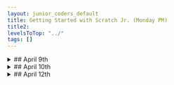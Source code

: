 ```yaml
---
layout: junior_coders_default
title: Getting Started with Scratch Jr. (Monday PM)
title2: 
levelsToTop: "../"
tags: []
---
```





<details markdown=1>
<summary markdown=1>## April 9th
</summary>

## April 9th


### Recap for March 9th

Today students were very creative in coming up with their own ideas and solutions to problems. This is an important step in avoiding getting stuck or frustrated.

Beach Project
  : Continuing from last week, one student came up with what do when the good candy was found. Her idea which was for two of the good candies have all the bad candies disappear. This helped her learn how to use messages and how to broadcast a message and how to hide AKA disappear a character. Another child worked on making hearts appear. To get the hearts to disappear again after a few seconds she had to learn about screen coordinates.


Undocumented Tynker "bug": The bad guy that would not die
  : Another student's Tynker project had a bad guy that would not die. He would reappear even though he was programmed to have only one life. The solution turned out, in an undocumented "feature" that the properties block needs to be part of the same block that has the run and set up character block. Once we fixed this, the program worked!
  
ScratchJr. Chicken Crossing beginning steps
  : Some beginner students are interested in doing the chicken crossing project that some more advanced students are doing. Lat week they had made interesting houses and characters for the project. This week, we worked on teaching them how to make characters the right size and run across the screen in different ways using the movement blocks. We also  how to use an infinite loop how to use a bump block and a touch block to start the chicken moving. The kids also worked on their own exploring various blocks.

ScratchJr. Chicken Crossing advanced steps
  : A more advanced student worked very hard on an alternate version of the chicken crossing game. The goal this time was to make the roads diagonal. After the basic idea (parallel code blocks) was explained, this student was able to create this project all by himself which was quite an achievement. One problem was making the characters move across the screen because the screen is not square. We didn't quite solve this problem, but we explored alternatives.
  
Tynker: Using a loop to change the size of a character
  : another pupil working on Tynker had a question about how to make a character get larger. We used a loop to change the size of the character and a wait block to make the animation effect visible. In the end, though, she decided to just have the character get larger in one big jump.

</details>

<details markdown=1>
<summary markdown=1>## April 10th
</summary>

## April 10th

Usseewa Day! (In case you have been living under a rock in Japan for the past few months, Usseewa is an extremely popular "pop" song by the singer Ado.) The kids in this class are obsessed with it (for this week), so today's project was to use the song in a project. The first step was to record the song using ScratchJr. and this led to a great exercise in cooperation, planning, timing, attention to detail, and other skills related to coding. 

![usseewa sound recording](images/2021-04-10/PXL_20210410_072018627.jpg){: .jsgif}

For example, this was the work flow we developed:

1. Cue up the song at the start time.
2. Run through the song to determine timing of the next endpoint. ScratchJr. can only record 30 seconds at at time, so we have to choose an endpoint near the 30 second mark. 
3. Choose the endpoint.
4. Get everyone in position to record.
5. Call for silence.
6. The countdown was 3, 2, 1, press record, wait 1 beat, start music.
7. When the music reached the endpoint, students have to press the stop record button the right time. I also tried to stop the song at that time.

We had to go through this steps several times as sometimes the recording didn't work, but we were able to get through 5 iterations.

We also used the internet to take pictures from the song video to use as characters in the project. The kids then started working on their project.

All in all the kids were very focused and motivated this week. I think they need to work a little more on developing the projects next week.

</details>

<details markdown=1>
<summary markdown=1>## April 12th
</summary>

## April 12th

Today we had 2 kids attending via Zoom. I gave kids feedback on their projects from last week and made suggestions for further steps. 2 of the kids took me up on this, and 2 started new projects.

Dance Party
  : For the dance party he added face movement when the character was speaking, and keys to press to adjust  while they speak and he began work on adding instruction screens.

<iframe width="100%" height="408" src="//www.tynker.com/ide/embedded?p=607401d9d9a06f67ed14d15b&controls=true&autostart=false" frameborder="0" allowfullscreen></iframe>{: .jsgif}

Three Little Codeys
  : She was prompted to come up with a story to go with her project. Her story involved 3 little pigs (aka Codeys) who meet 3 bad guys. They are scared when they see the bad guys, so we programmed this into the characters. Then she decided to add a new level, and we tried to copy the actors from the first level. For some reason this didn't work, so we merely copied the code, and added the characters by hand. Her homework was to finish telling the story.

<iframe width="100%" height="408" src="//www.tynker.com/ide/embedded?p=607401cf2cb8fe6f4f607900&controls=true&autostart=false" frameborder="0" allowfullscreen></iframe>{: .jsgif}


Platformer:
One child continued working on his platformer project. He got stuck with a character who disappeared and I helped him locate his current coordinates and make a character show who has been invisible.

<iframe width="100%" height="408" src="//www.tynker.com/ide/embedded?p=6074145b139a1e11855c1bdf&controls=true&autostart=false" frameborder="0" allowfullscreen></iframe>{: .jsgif}

Animated Butterfly
  : We began to work on his game, but he decided he wanted to check out Scratch again. We suggested the idea of poriting  a project from Tynker to Scratch. He chose the among us project, and we talked about how to make animation from individual costumes. He made a simple animation for his project.  

{% include giphy.html link="https://media.giphy.com/media/ka0hwE01mAvoMl4mGi/" %} 

</details>